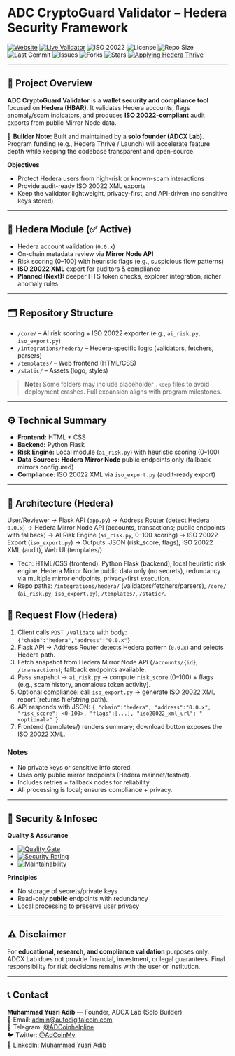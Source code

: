 # ADC CryptoGuard Validator – Hedera Security Framework

[![Website](https://img.shields.io/badge/Website-AutoDigitalCoin.com-blue?logo=google-chrome)](https://autodigitalcoin.com)
[![Live Validator](https://img.shields.io/badge/Validator-LIVE-green?logo=vercel)](https://adcoin-validator-ai.onrender.com)
![ISO 20022](https://img.shields.io/badge/ISO%2020022-Compliant-blueviolet)
![License](https://img.shields.io/badge/License-BY--NC--ND%204.0-lightgrey)
![Repo Size](https://img.shields.io/github/repo-size/ADCoinX/adcoin-validator-ai)
![Last Commit](https://img.shields.io/github/last-commit/ADCoinX/adcoin-validator-ai)
![Issues](https://img.shields.io/github/issues/ADCoinX/adcoin-validator-ai)
![Forks](https://img.shields.io/github/forks/ADCoinX/adcoin-validator-ai?style=social)
![Stars](https://img.shields.io/github/stars/ADCoinX/adcoin-validator-ai?style=social)
[![Applying Hedera Thrive](https://img.shields.io/badge/Applying-Hedera%20Thrive-green)](https://thrivehedera.com)

---

## 📌 Project Overview
**ADC CryptoGuard Validator** is a **wallet security and compliance tool** focused on **Hedera (HBAR)**. It validates Hedera accounts, flags anomaly/scam indicators, and produces **ISO 20022-compliant** audit exports from public Mirror Node data.

👤 **Builder Note:** Built and maintained by a **solo founder (ADCX Lab)**. Program funding (e.g., Hedera Thrive / Launch) will accelerate feature depth while keeping the codebase transparent and open-source.

**Objectives**
- Protect Hedera users from high-risk or known-scam interactions
- Provide audit-ready ISO 20022 XML exports
- Keep the validator lightweight, privacy-first, and API-driven (no sensitive keys stored)

---

## 🔎 Hedera Module (✅ Active)
- Hedera account validation (`0.0.x`)
- On-chain metadata review via **Mirror Node API**
- Risk scoring (0–100) with heuristic flags (e.g., suspicious flow patterns)
- **ISO 20022 XML** export for auditors & compliance
- **Planned (Next):** deeper HTS token checks, explorer integration, richer anomaly rules

---

## 🗂️ Repository Structure
- `/core/` – AI risk scoring + ISO 20022 exporter (e.g., `ai_risk.py`, `iso_export.py`)
- `/integrations/hedera/` – Hedera-specific logic (validators, fetchers, parsers)
- `/templates/` – Web frontend (HTML/CSS)
- `/static/` – Assets (logo, styles)

> **Note:** Some folders may include placeholder `.keep` files to avoid deployment crashes. Full expansion aligns with program milestones.

---

## ⚙️ Technical Summary
- **Frontend:** HTML + CSS
- **Backend:** Python Flask
- **Risk Engine:** Local module (`ai_risk.py`) with heuristic scoring (0–100)
- **Data Sources:** **Hedera Mirror Node** public endpoints only (fallback mirrors configured)
- **Compliance:** ISO 20022 XML via `iso_export.py` (audit-ready export)

---

## 🧩 Architecture (Hedera)

User/Reviewer → Flask API (`app.py`) → Address Router (detect Hedera `0.0.x`) → Hedera Mirror Node API (accounts, transactions; public endpoints with fallback) → AI Risk Engine (`ai_risk.py`, 0–100 scoring) → ISO 20022 Export (`iso_export.py`) → Outputs: JSON (risk_score, flags), ISO 20022 XML (audit), Web UI (templates/)

- Tech: HTML/CSS (frontend), Python Flask (backend), local heuristic risk engine, Hedera Mirror Node public data only (no secrets), redundancy via multiple mirror endpoints, privacy-first execution.
- Repo paths: `/integrations/hedera/` (validators/fetchers/parsers), `/core/` (`ai_risk.py`, `iso_export.py`), `/templates/`, `/static/`.

## 🔁 Request Flow (Hedera)

1) Client calls `POST /validate` with body: `{"chain":"hedera","address":"0.0.x"}`
2) Flask API → Address Router detects Hedera pattern (`0.0.x`) and selects Hedera path.
3) Fetch snapshot from Hedera Mirror Node API (`/accounts/{id}`, `/transactions`); fallback endpoints available.
4) Pass snapshot → `ai_risk.py` → compute `risk_score` (0–100) + flags (e.g., scam history, anomalous token activity).
5) Optional compliance: call `iso_export.py` → generate ISO 20022 XML report (returns file/string path).
6) API responds with JSON: `{ "chain":"hedera", "address":"0.0.x", "risk_score": <0-100>, "flags":[...], "iso20022_xml_url": "<optional>" }`
7) Frontend (templates/) renders summary; download button exposes the ISO 20022 XML.

### Notes
- No private keys or sensitive info stored.
- Uses only public mirror endpoints (Hedera mainnet/testnet).
- Includes retries + fallback nodes for reliability.
- All processing is local; ensures compliance + privacy.

---

## 🔐 Security & Infosec
**Quality & Assurance**
- [![Quality Gate](https://sonarcloud.io/api/project_badges/measure?project=ADCoinX_adcoin-validator-ai&metric=alert_status)](https://sonarcloud.io/summary/new_code?id=ADCoinX_adcoin-validator-ai)
- [![Security Rating](https://sonarcloud.io/api/project_badges/measure?project=ADCoinX_adcoin-validator-ai&metric=security_rating)](https://sonarcloud.io/summary/new_code?id=ADCoinX_adcoin-validator-ai)
- [![Maintainability](https://sonarcloud.io/api/project_badges/measure?project=ADCoinX_adcoin-validator-ai&metric=sqale_rating)](https://sonarcloud.io/summary/new_code?id=ADCoinX_adcoin-validator-ai)

**Principles**
- No storage of secrets/private keys
- Read-only **public** endpoints with redundancy
- Local processing to preserve user privacy

---

## ⚠️ Disclaimer
For **educational, research, and compliance validation** purposes only. ADCX Lab does not provide financial, investment, or legal guarantees. Final responsibility for risk decisions remains with the user or institution.

---

## 📞 Contact
**Muhammad Yusri Adib** — Founder, ADCX Lab (Solo Builder)  
📩 Email: admin@autodigitalcoin.com  
💬 Telegram: [@ADCoinhelpline](https://t.me/ADCoinhelpline)  
🐦 Twitter: [@AdCoinMy](https://twitter.com/AdCoinMy)  
🔗 LinkedIn: [Muhammad Yusri Adib](https://www.linkedin.com/in/muhammad-yusri-adib)
